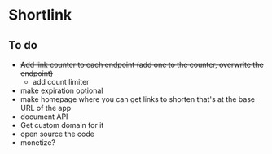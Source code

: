 # Shortlink

## To do

- ~~Add link counter to each endpoint (add one to the counter, overwrite the endpoint)~~
    - add count limiter
- make expiration optional
- make homepage where you can get links to shorten that's at the base URL of the app
- document API
- Get custom domain for it
- open source the code
- monetize?